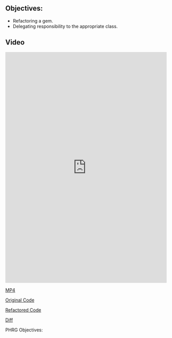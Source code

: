 ## Objectives:

* Refactoring a gem.
* Delegating responsibility to the appropriate class.

## Video

<iframe width="100%" height="720" src="https://www.youtube.com/embed/JEL_PXr74qQ?rel=0&amp;showinfo=0" frameborder="0" allowfullscreen></iframe>

[MP4](http://learn-co-videos.s3.amazonaws.com/cli/cli-refactor.mp4)

[Original Code](https://github.com/aviflombaum/museum-shows/tree/master)

[Refactored Code](https://github.com/aviflombaum/museum-shows/tree/refactored)

[Diff](https://github.com/aviflombaum/museum-shows/pull/1/files?diff=unified)

<p data-visibility='hidden'>PHRG Objectives:</p>